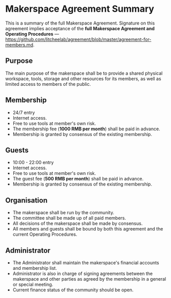 Makerspace Agreement Summary
============================

This is a summary of the full Makerspace Agreement. Signature on this agreement implies acceptance of the **full Makerspace Agreement and Operating Procedures** — https://github.com/litcheelab/agreement/blob/master/agreement-for-members.md.

Purpose
-------
The main purpose of the makerspace shall be to provide a shared physical workspace, tools, storage and other resources for its members, as well as limited access to members of the public.

Membership
----------
- 24/7 entry
- Internet access.
- Free to use tools at member's own risk.
- The membership fee (**1000 RMB per month**) shall be paid in advance.
- Membership is granted by consensus of the existing membership.

Guests
----------
- 10:00 - 22:00 entry
- Internet access.
- Free to use tools at member's own risk.
- The guest fee (**500 RMB per month**) shall be paid in advance.
- Membership is granted by consensus of the existing membership.

Organisation
------------
- The makerspace shall be run by the community.
- The committee shall be made up of all paid members.
- All decisions of the makerspace shall be made by consensus.
- All members and guests shall be bound by both this agreement and the current Operating Procedures.

Administrator
---------
- The Administrator shall maintain the makerspace's financial accounts and membership list.
- Administrator is also in charge of signing agreements between the makerspace and other parties as agreed by the membership in a general or special meeting.
- Current finance status of the community should be open. 
